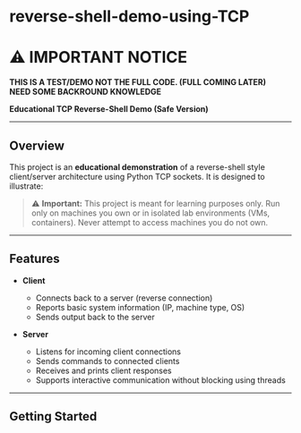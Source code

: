 # reverse-shell-demo-using-TCP
# ⚠️ IMPORTANT NOTICE

**THIS IS A TEST/DEMO NOT THE FULL CODE. (FULL COMING LATER)**  
**NEED SOME BACKROUND KNOWLEDGE**

**Educational TCP Reverse-Shell Demo (Safe Version)**

---

## Overview
This project is an **educational demonstration** of a reverse-shell style client/server architecture using Python TCP sockets. It is designed to illustrate:
> ⚠️ **Important:** This project is meant for learning purposes only. Run only on machines you own or in isolated lab environments (VMs, containers). Never attempt to access machines you do not own.

---

## Features

- **Client**
  - Connects back to a server (reverse connection)
  - Reports basic system information (IP, machine type, OS)
  - Sends output back to the server

- **Server**
  - Listens for incoming client connections
  - Sends commands to connected clients
  - Receives and prints client responses
  - Supports interactive communication without blocking using threads

---

## Getting Started


